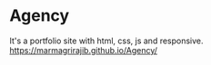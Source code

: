# Agency
It's a portfolio site with html, css, js and responsive.
https://marmagrirajib.github.io/Agency/

